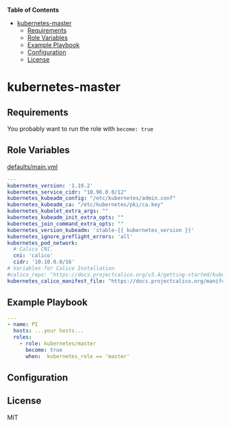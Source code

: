 **Table of Contents** 

- [kubernetes-master](#kubernetes-master)
  - [Requirements](#requirements)
  - [Role Variables](#role-variables)
  - [Example Playbook](#example-playbook)
  - [Configuration](#configuration)
  - [License](#license)

# kubernetes-master

## Requirements

You probably want to run the role with `become: true`

## Role Variables

[defaults/main.yml](https://github.com/philwelz/ansible-playbooks/blob/master/roles/kubernetes/master/defaults/main.yaml)

```yaml
---
kubernetes_version: '1.19.2'
kubernetes_service_cidr: "10.96.0.0/12"
kubernetes_kubeadm_config: "/etc/kubernetes/admin.conf"
kubernetes_kubeadm_ca: "/etc/kubernetes/pki/ca.key"
kubernetes_kubelet_extra_args: ""
kubernetes_kubeadm_init_extra_opts: ""
kubernetes_join_command_extra_opts: ""
kubernetes_version_kubeadm: 'stable-{{ kubernetes_version }}'
kubernetes_ignore_preflight_errors: 'all'
kubernetes_pod_network:
  # Calico CNI.
  cni: 'calico'
  cidr: '10.10.0.0/16'
# Variables for Calico Installation
#calico_repo: "https://docs.projectcalico.org/v3.4/getting-started/kubernetes/installation/hosted/calico.yaml"
kubernetes_calico_manifest_file: "https://docs.projectcalico.org/manifests/calico.yaml"
```

## Example Playbook

```yaml
---
- name: PI
  hosts: ...your hosts...
  roles:
    - role: kubernetes/master
      become: true
      when:  kubernetes_role == 'master'
```

## Configuration

## License

MIT